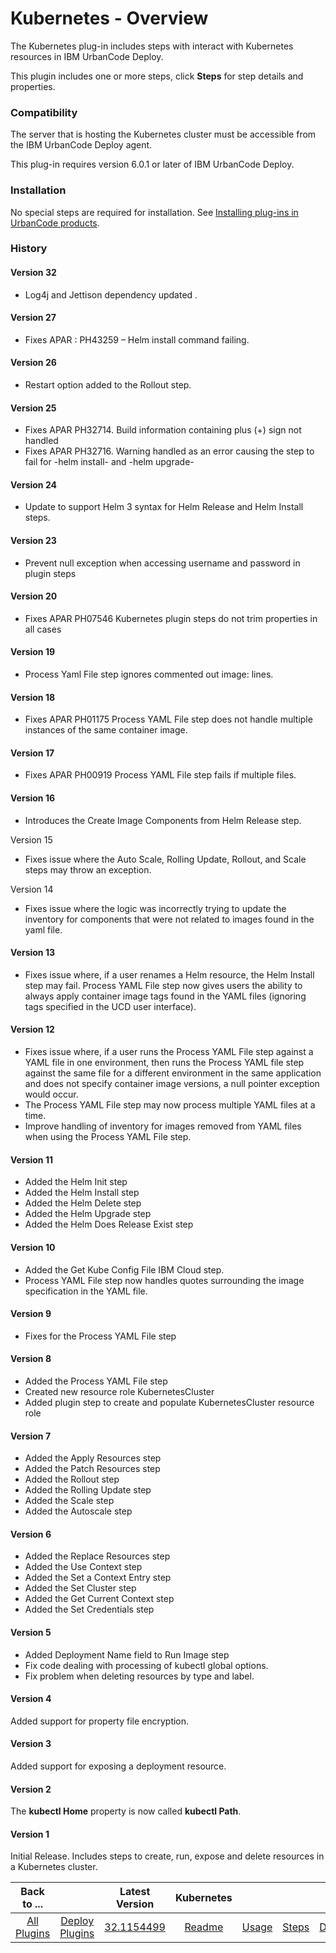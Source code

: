 
# Kubernetes - Overview

The Kubernetes plug-in includes steps with interact with Kubernetes resources in IBM UrbanCode Deploy.

This plugin includes one or more steps, click **Steps** for step details and properties.

### Compatibility

The server that is hosting the Kubernetes cluster must be accessible from the IBM UrbanCode Deploy agent.

This plug-in requires version 6.0.1 or later of IBM UrbanCode Deploy.

### Installation

No special steps are required for installation. See [Installing plug-ins in UrbanCode products](https://community.ibm.com/community/user/wasdevops/blogs/laurel-dickson-bull1/2022/06/13/install-plugins "Installing plug-ins in UrbanCode products").

### History

#### Version 32

* Log4j and Jettison dependency updated .

#### Version 27

* Fixes APAR : PH43259 – Helm install command failing.

#### Version 26

* Restart option added to the Rollout step.

#### Version 25

* Fixes APAR PH32714. Build information containing plus (+) sign not handled
* Fixes APAR PH32716. Warning handled as an error causing the step to fail for -helm install- and -helm upgrade-

#### Version 24

* Update to support Helm 3 syntax for Helm Release and Helm Install steps.

#### Version 23

* Prevent null exception when accessing username and password in plugin steps

#### Version 20

* Fixes APAR PH07546 Kubernetes plugin steps do not trim properties in all cases

#### Version 19

* Process Yaml File step ignores commented out image: lines.

#### Version 18

* Fixes APAR PH01175 Process YAML File step does not handle multiple instances of the same container image.

#### Version 17

* Fixes APAR PH00919 Process YAML File step fails if multiple files.

#### Version 16

* Introduces the Create Image Components from Helm Release step.

Version 15
* Fixes issue where the Auto Scale, Rolling Update, Rollout, and Scale steps may throw an exception.

Version 14
* Fixes issue where the logic was incorrectly trying to update the inventory for components that were not related to images found in the yaml file.

#### Version 13

* Fixes issue where, if a user renames a Helm resource, the Helm Install step may fail. Process YAML File step now gives users the ability to always apply container image tags found in the YAML files (ignoring tags specified in the UCD user interface).

#### Version 12

* Fixes issue where, if a user runs the Process YAML File step against a YAML file in one environment, then runs the Process YAML file step against the same file for a different environment in the same application and does not specify container image versions, a null pointer exception would occur.
* The Process YAML File step may now process multiple YAML files at a time.
* Improve handling of inventory for images removed from YAML files when using the Process YAML File step.

#### Version 11

* Added the Helm Init step
* Added the Helm Install step
* Added the Helm Delete step
* Added the Helm Upgrade step
* Added the Helm Does Release Exist step

#### Version 10

* Added the Get Kube Config File IBM Cloud step.
* Process YAML File step now handles quotes surrounding the image specification in the YAML file.

#### Version 9

* Fixes for the Process YAML File step

#### Version 8

* Added the Process YAML File step
* Created new resource role KubernetesCluster
* Added plugin step to create and populate KubernetesCluster resource role

#### Version 7

* Added the Apply Resources step
* Added the Patch Resources step
* Added the Rollout step
* Added the Rolling Update step
* Added the Scale step
* Added the Autoscale step

#### Version 6

* Added the Replace Resources step
* Added the Use Context step
* Added the Set a Context Entry step
* Added the Set Cluster step
* Added the Get Current Context step
* Added the Set Credentials step

#### Version 5

* Added Deployment Name field to Run Image step
* Fix code dealing with processing of kubectl global options.
* Fix problem when deleting resources by type and label.

#### Version 4

Added support for property file encryption.

#### Version 3

Added support for exposing a deployment resource.

#### Version 2

The **kubectl Home** property is now called **kubectl Path**.

#### Version 1

Initial Release. Includes steps to create, run, expose and delete resources in a Kubernetes cluster.


|Back to ...||Latest Version|Kubernetes ||||
| :---: | :---: | :---: | :---: | :---: | :---: | :---: |
|[All Plugins](../../index.md)|[Deploy Plugins](../README.md)|[32.1154499](https://raw.githubusercontent.com/UrbanCode/IBM-UCD-PLUGINS/main/files/kubernetes/ucd-kubernetes-32.1154499.zip)|[Readme](README.md)|[Usage](usage.md)|[Steps](steps.md)|[Downloads](downloads.md)|
